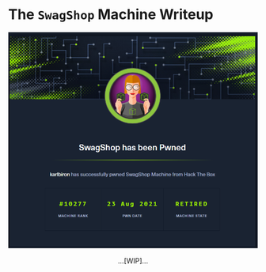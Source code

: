 # The `SwagShop` Machine Writeup

![swagshop_pwned](/assets/swagshop_pwned.png)

<p align="center">
...[WIP]...
</p>